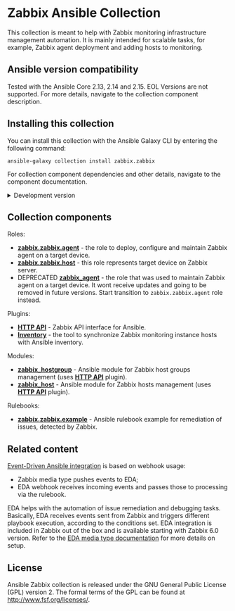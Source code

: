 # Zabbix Ansible Collection

This collection is meant to help with Zabbix monitoring infrastructure management automation.
It is mainly intended for scalable tasks, for example, Zabbix agent deployment and adding hosts to monitoring.


## Ansible version compatibility

Tested with the Ansible Core 2.13, 2.14 and 2.15. EOL Versions are not supported. For more details, navigate to the collection component description.


## Installing this collection

You can install this collection with the Ansible Galaxy CLI by entering the following command:

    ansible-galaxy collection install zabbix.zabbix

For collection component dependencies and other details, navigate to the component documentation.

<details>
  <summary>Development version</summary>
  Latest development version. Do not use it in production environment.

    ansible-galaxy collection install git+https://github.com/zabbix/ansible-collection.git

</details>


## Collection components

Roles:
  - [**zabbix.zabbix.agent**](https://github.com/zabbix/ansible-collection/blob/main/roles/agent/README.md) - the role to deploy, configure and maintain Zabbix agent on a target device.
  - [**zabbix.zabbix.host**](https://github.com/zabbix/ansible-collection/blob/main/roles/host/README.md) - this role represents target device on Zabbix server.
  - DEPRECATED [**zabbix_agent**](https://github.com/zabbix/ansible-collection/blob/main/roles/zabbix_agent/README.md) - the role that was used to maintain Zabbix agent on a target device. It wont receive updates and going to be removed in future versions. Start transition to `zabbix.zabbix.agent` role instead.

Plugins:
  - [**HTTP API**](https://github.com/zabbix/ansible-collection/blob/main/plugins/README.md#http-api-plugin) - Zabbix API interface for Ansible.
  - [**Inventory**](https://github.com/zabbix/ansible-collection/blob/main/plugins/README.md#inventory-plugin) - the tool to synchronize Zabbix monitoring instance hosts with Ansible inventory.

Modules:
  - [**zabbix_hostgroup**](https://github.com/zabbix/ansible-collection/blob/main/plugins/README.md#hostgroup-module) - Ansible module for Zabbix host groups management (uses [**HTTP API**](https://github.com/zabbix/ansible-collection/blob/main/plugins/README.md#http-api-plugin) plugin).
  - [**zabbix_host**](https://github.com/zabbix/ansible-collection/blob/main/plugins/README.md#host-module) - Ansible module for Zabbix hosts management (uses [**HTTP API**](https://github.com/zabbix/ansible-collection/blob/main/plugins/README.md#http-api-plugin) plugin).

Rulebooks:
  - [**zabbix.zabbix.example**](https://github.com/zabbix/ansible-collection/blob/main/extensions/eda/rulebooks) - Ansible rulebook example for remediation of issues, detected by Zabbix.

## Related content

[Event-Driven Ansible integration](https://www.zabbix.com/integrations/ansible#event_driven_ansible) is based on webhook usage:
  - Zabbix media type pushes events to EDA;
  - EDA webhook receives incoming events and passes those to processing via the rulebook.

EDA helps with the automation of issue remediation and debugging tasks. Basically, EDA receives events sent from Zabbix and triggers different playbook execution, according to the conditions set.
EDA integration is included in Zabbix out of the box and is available starting with Zabbix 6.0 version. Refer to the [EDA media type documentation](https://www.zabbix.com/integrations/ansible#event_driven_ansible) for more details on setup.

## License

Ansible Zabbix collection is released under the GNU General Public License (GPL) version 2. The formal terms of the GPL can be found at http://www.fsf.org/licenses/.
